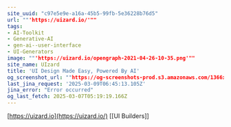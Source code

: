 ```yaml
---
site_uuid: "c97e5e9e-a16a-45b5-99fb-5e36228b76d5"
url: ""'https://uizard.io/'""
tags:
- AI-Toolkit
- Generative-AI
- gen-ai--user-interface
- UI-Generators
image: ""'https://uizard.io/opengraph-2021-04-26-10-35.png'""
site_name: UIzard
title: 'UI Design Made Easy, Powered By AI'
og_screenshot_url: ""https://og-screenshots-prod.s3.amazonaws.com/1366x768/80/false/73ff4b4be188cbcddb89a513de0a5cf8533865b0677c6196abee2c2bfc93c346.jpeg""
last_jina_request: '2025-03-09T06:45:13.105Z'
jina_error: "Error occurred"
og_last_fetch: 2025-03-07T05:19:19.166Z
---
```

[https://uizard.io](https://uizard.io/)
[[UI Builders]]
